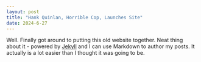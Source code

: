 ```yaml
---
layout: post
title: "Hank Quinlan, Horrible Cop, Launches Site"
date: 2024-6-27
---
```


Well. Finally got around to putting this old website together. Neat thing about it - powered by [Jekyll](http://jekyllrb.com) and I can use Markdown to author my posts. It actually is a lot easier than I thought it was going to be.

